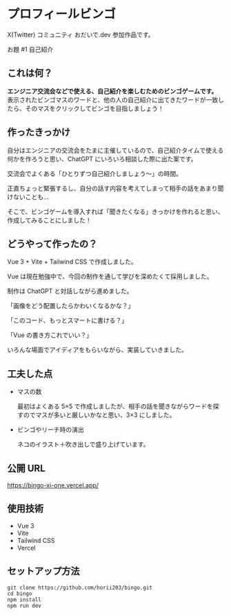 # プロフィールビンゴ

X(Twitter) コミュニティ おだいで.dev 参加作品です。

お題 #1 自己紹介

## これは何？

**エンジニア交流会などで使える、自己紹介を楽しむためのビンゴゲームです。**  
表示されたビンゴマスのワードと、他の人の自己紹介に出てきたワードが一致したら、そのマスをクリックしてビンゴを目指しましょう！

## 作ったきっかけ

自分はエンジニアの交流会をたまに主催しているので、自己紹介タイムで使える何かを作ろうと思い、ChatGPT にいろいろ相談した際に出た案です。

交流会でよくある「ひとりずつ自己紹介しましょう〜」の時間。

正直ちょっと緊張するし、自分の話す内容を考えてしまって相手の話をあまり聞けないことも...

そこで、ビンゴゲームを導入すれば「聞きたくなる」きっかけを作れると思い、作成してみることにしました！

## どうやって作ったの？

Vue 3 + Vite + Tailwind CSS で作成しました。

Vue は現在勉強中で、今回の制作を通して学びを深めたくて採用しました。

制作は ChatGPT と対話しながら進めました。

「画像をどう配置したらかわいくなるかな？」

「このコード、もっとスマートに書ける？」

「Vue の書き方これでいい？」

いろんな場面でアイディアをもらいながら、実装していきました。

## 工夫した点

- マスの数

  最初はよくある 5×5 で作成しましたが、相手の話を聞きながらワードを探すのでマスが多いと厳しいかなと思い、3×3 にしました。

- ビンゴやリーチ時の演出

  ネコのイラスト＋吹き出しで盛り上げています。

## 公開 URL

https://bingo-xi-one.vercel.app/

## 使用技術

- Vue 3
- Vite
- Tailwind CSS
- Vercel

## セットアップ方法

```
git clone https://github.com/horii203/bingo.git
cd bingo
npm install
npm run dev
```
